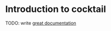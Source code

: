 # Introduction to cocktail

TODO: write [great documentation](http://jacobian.org/writing/what-to-write/)
